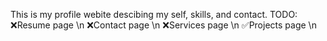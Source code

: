 This is my profile webite descibing my self, skills, and contact.
TODO:
  ❌Resume page \n
  ❌Contact page \n
  ❌Services page \n
  ✅Projects page \n
